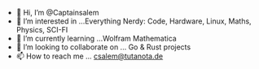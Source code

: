 - 👋 Hi, I’m @Captainsalem
- 👀 I’m interested in ...Everything Nerdy: Code, Hardware, Linux, Maths, Physics, SCI-FI
- 🌱 I’m currently learning ...Wolfram Mathematica
- 💞️ I’m looking to collaborate on ... Go & Rust projects
- 📫 How to reach me ... csalem@tutanota.de

<!---
Captainsalem/Captainsalem is a ✨ special ✨ repository because its `README.md` (this file) appears on your GitHub profile.
You can click the Preview link to take a look at your changes.
--->
